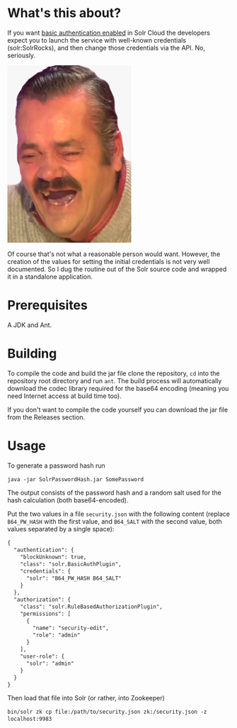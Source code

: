 What's this about?
==================
If you want [basic authentication enabled][1] in Solr Cloud the developers expect
you to launch the service with well-known credentials (solr:SolrRocks), and then
change those credentials via the API. No, seriously.

![HAHAHAHAHAHAHAHAHAHAHAHAHAHAHAHAHAHAHA!][2]

Of course that's not what a reasonable person would want. However, the creation
of the values for setting the initial credentials is not very well documented.
So I dug the routine out of the Solr source code and wrapped it in a standalone
application.

Prerequisites
=============
A JDK and Ant.

Building
========
To compile the code and build the jar file clone the repository, `cd` into the
repository root directory and run `ant`. The build process will automatically
download the codec library required for the base64 encoding (meaning you need
Internet access at build time too).

If you don't want to compile the code yourself you can download the jar file
from the Releases section.

Usage
=====
To generate a password hash run

    java -jar SolrPasswordHash.jar SomePassword

The output consists of the password hash and a random salt used for the hash
calculation (both base64-encoded).

Put the two values in a file `security.json` with the following content (replace
`B64_PW_HASH` with the first value, and `B64_SALT` with the second value, both
values separated by a single space):

    {
      "authentication": {
        "blockUnknown": true,
        "class": "solr.BasicAuthPlugin",
        "credentials": {
          "solr": "B64_PW_HASH B64_SALT"
        }
      },
      "authorization": {
        "class": "solr.RuleBasedAuthorizationPlugin",
        "permissions": [
          {
            "name": "security-edit",
            "role": "admin"
          }
        ],
        "user-role": {
          "solr": "admin"
        }
      }
    }

Then load that file into Solr (or rather, into Zookeeper)

    bin/solr zk cp file:/path/to/security.json zk:/security.json -z localhost:9983

[1]: https://lucene.apache.org/solr/guide/basic-authentication-plugin.html
[2]: /img/el-risitas.png
